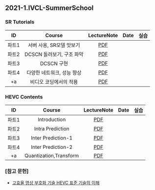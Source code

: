 ## 2021-1.IVCL-SummerSchool
    
     
### SR Tutorials  
    
| ID | Course | LectureNote | Date | 실습 |
|:---:|:---:|:---:|:---:|:---:|
| 파트1 | 서버 사용, SR모델 맛보기 | [PDF]() |  |  |
| 파트2 | DCSCN 돌려보기, 구조 파악 | [PDF]() |  |  |
| 파트3 | DCSCN 구현 | [PDF]() |  |  |
| 파트4 | 다양한 네트워크, 성능 향상 | [PDF]() |  |  |
| +a | 비디오 코딩에서의 적용 | [PDF]() |  |  |     
     
     
### HEVC Contents  
| ID | Course | LectureNote | Date | 실습 |
|:---:|:---:|:---:|:---:|:---:|
| 파트1 | Introduction | [PDF]() |  |  |
| 파트2 | Intra Prediction | [PDF]() |  |  |
| 파트3 | Inter Prediction-1 | [PDF]() |  |  |
| 파트4 | Inter Prediction-2 | [PDF]() |  |  |
| +a | Quantization,Transform | [PDF]() |  |  |     


### [참고 문헌]
- [고효율 영상 부호화 기술 HEVC 표준 기술의 이해](http://www.kyobobook.co.kr/product/detailViewKor.laf?ejkGb=KOR&mallGb=KOR&barcode=9791156004042&orderClick=LAG&Kc=)

